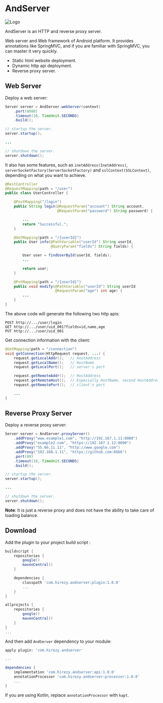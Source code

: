# AndServer

![Logo](./images/logo.svg)

AndServer is an HTTP and reverse proxy server.

Web server and Web framework of Android platform. It provides annotations like SpringMVC, and if you are familiar with SpringMVC, you can master it very quickly.

- Static html website deployment.
- Dynamic http api deployment.
- Reverse proxy server.

## Web Server

Deploy a web server:

```java
Server server = AndServer.webServer(context)
    .port(8080)
    .timeout(10, TimeUnit.SECONDS)
    .build();

// startup the server.
server.startup();

...

// shutdown the server.
server.shutdown();
```

It also has some features, such as `inetAddress(InetAddress)`, `serverSocketFactory(ServerSocketFactory)` and `sslContext(SSLContext)`, depending on what you want to achieve.

```java
@RestController
@RequestMapping(path = "/user")
public class UserController {

    @PostMapping("/login")
    public String login(@RequestParam("account") String account,
                        @RequestParam("password") String password) {

        ...
        return "Successful.";
    }

    @GetMapping(path = "/{userId}")
    public User info(@PathVariable("userId") String userId,
                     @QueryParam("fields") String fields) {

        User user = findUserById(userId, fields);
        ...

        return user;
    }

    @PutMapping(path = "/{userId}")
    public void modify(@PathVariable("userId") String userId
                       @RequestParam("age") int age) {
        ...
    }
}
```

The above code will generate the following two http apis:

```text
POST http://.../user/login
GET http://.../user/uid_001?fields=id,name,age
PUT http://.../user/uid_001
```

Get connection information with the client:

```java
@GetMapping(path = "/connection")
void getConnection(HttpRequest request, ...) {
    request.getLocalAddr();   // HostAddress
    request.getLocalName();   // HostName
    request.getLocalPort();   // server's port

    request.getRemoteAddr();  // HostAddress
    request.getRemoteHost();  // Especially HostName, second HostAddress
    request.getRemotePort();  // client's port

    ...
}
```


## Reverse Proxy Server

Deploy a reverse proxy server:

```java
Server server = AndServer.proxyServer()
    .addProxy("www.example1.com", "http://192.167.1.11:8080")
    .addProxy("example2.com", "https://192.167.1.12:9090")
    .addProxy("55.66.11.11", "http://www.google.com")
    .addProxy("192.168.1.11", "https://github.com:6666")
    .port(80)
    .timeout(10, TimeUnit.SECONDS)
    .build();

// startup the server.
server.startup();

...

// shutdown the server.
server.shutdown();
```

**Note**: It is just a reverse proxy and does not have the ability to take care of loading balance.

## Download

Add the plugin to your project build script :

```gradle
buildscript {
    repositories {
        google()
        mavenCentral()
    }

    dependencies {
        classpath 'com.hirezy.andserver:plugin:1.0.0'
        ...
    }
}

allprojects {
    repositories {
        google()
        mavenCentral()
    }
}
...
```

And then add `AndServer` dependency to your module:

```gradle
apply plugin: 'com.hirezy.andserver'

...

dependencies {
    implementation 'com.hirezy.andserver:api:1.0.0'
    annotationProcessor 'com.hirezy.andserver:processor:1.0.0'
    ...
}
```

If you are using Kotlin, replace `annotationProcessor` with `kapt`.


